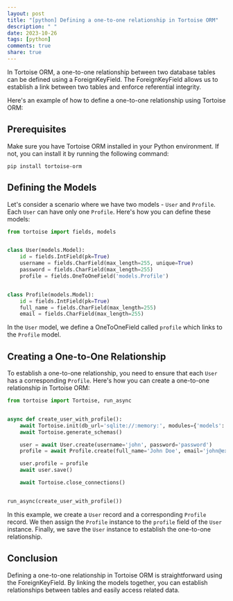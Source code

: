 ```yaml
---
layout: post
title: "[python] Defining a one-to-one relationship in Tortoise ORM"
description: " "
date: 2023-10-26
tags: [python]
comments: true
share: true
---
```


In Tortoise ORM, a one-to-one relationship between two database tables can be defined using a ForeignKeyField. The ForeignKeyField allows us to establish a link between two tables and enforce referential integrity.

Here's an example of how to define a one-to-one relationship using Tortoise ORM:

## Prerequisites

Make sure you have Tortoise ORM installed in your Python environment. If not, you can install it by running the following command:

```shell
pip install tortoise-orm
```

## Defining the Models

Let's consider a scenario where we have two models - `User` and `Profile`. Each `User` can have only one `Profile`. Here's how you can define these models:

```python
from tortoise import fields, models


class User(models.Model):
    id = fields.IntField(pk=True)
    username = fields.CharField(max_length=255, unique=True)
    password = fields.CharField(max_length=255)
    profile = fields.OneToOneField('models.Profile')


class Profile(models.Model):
    id = fields.IntField(pk=True)
    full_name = fields.CharField(max_length=255)
    email = fields.CharField(max_length=255)
```

In the `User` model, we define a OneToOneField called `profile` which links to the `Profile` model.

## Creating a One-to-One Relationship

To establish a one-to-one relationship, you need to ensure that each `User` has a corresponding `Profile`. Here's how you can create a one-to-one relationship in Tortoise ORM:

```python
from tortoise import Tortoise, run_async


async def create_user_with_profile():
    await Tortoise.init(db_url='sqlite://:memory:', modules={'models': ['your_module']})
    await Tortoise.generate_schemas()

    user = await User.create(username='john', password='password')
    profile = await Profile.create(full_name='John Doe', email='john@example.com')

    user.profile = profile
    await user.save()

    await Tortoise.close_connections()


run_async(create_user_with_profile())
```

In this example, we create a `User` record and a corresponding `Profile` record. We then assign the `Profile` instance to the `profile` field of the `User` instance. Finally, we save the `User` instance to establish the one-to-one relationship.

## Conclusion

Defining a one-to-one relationship in Tortoise ORM is straightforward using the ForeignKeyField. By linking the models together, you can establish relationships between tables and easily access related data.